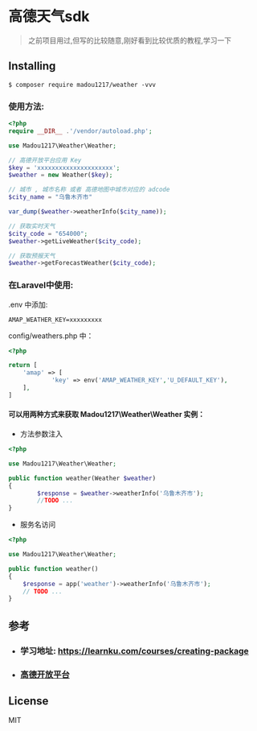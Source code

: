 # 高德天气sdk
> 之前项目用过,但写的比较随意,刚好看到比较优质的教程,学习一下

## Installing

```shell
$ composer require madou1217/weather -vvv
``` 

### 使用方法:

```php 
<?php
require __DIR__ .'/vendor/autoload.php';

use Madou1217\Weather\Weather;

// 高德开放平台应用 Key 
$key = 'xxxxxxxxxxxxxxxxxxxxx';
$weather = new Weather($key);

// 城市 , 城市名称 或者 高德地图中城市对应的 adcode
$city_name = "乌鲁木齐市"

var_dump($weather->weatherInfo($city_name));

// 获取实时天气 
$city_code = "654000";
$weather->getLiveWeather($city_code);

// 获取预报天气
$weather->getForecastWeather($city_code);

```

### 在Laravel中使用:

.env 中添加:

```
AMAP_WEATHER_KEY=xxxxxxxxx
```

config/weathers.php 中：

``` php
<?php 

return [
    'amap' => [
            'key' => env('AMAP_WEATHER_KEY','U_DEFAULT_KEY'),
    ],
]
```

#### 可以用两种方式来获取 Madou1217\Weather\Weather 实例：

- 方法参数注入

```php
<?php 

use Madou1217\Weather\Weather;

public function weather(Weather $weather) 
{
        $response = $weather->weatherInfo('乌鲁木齐市');
        //TODO ...
}
```

- 服务名访问

```php
<?php 

use Madou1217\Weather\Weather;

public function weather() 
{
    $response = app('weather')->weatherInfo('乌鲁木齐市');
    // TODO ...
}
```


##  参考
- ### 学习地址: https://learnku.com/courses/creating-package
- ### [高德开放平台](https://lbs.amap.com/api/webservice/guide/api/weatherinfo)


## License

MIT